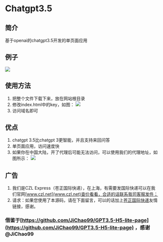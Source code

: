 # Chatgpt3.5

## 简介

基于openai的chatgpt3.5开发的单页面应用

## 例子

![](https://img.cdn.czl.net/i/2023/03/08/134339.webp)

## 使用方法

1. 把整个文件下载下来，放在网站根目录
2. 修改index.html中的key，如图：
  ![](https://img.cdn.czl.net/i/2023/03/08/134542.webp)
3. 访问域名即可

## 优点

1. chatgpt 3.5比chatgpt 3更智能，并且支持来回问答
2. 单页面应用，访问速度快
3. 如果你在中国大陆，开了代理后可能无法访问，可以使用我们的代理地址，如图所示：
  ![](https://img.cdn.czl.net/i/2023/03/08/135004.webp)

## 广告

1. 我们是CZL Express（苍正国际快递），在上海，有需要发国际快递可以在我们官网[www.czl.net](www.czl.net)查价看看，合适的话联系我司客服发件；
2. 请求：如果您使用了本源码，请在下面留言，可以的话加上[苍正国际快递](www.czl.net)友情链接，感谢。


### 借鉴于[https://github.com/JiChao99/GPT3.5-H5-lite-page](https://github.com/JiChao99/GPT3.5-H5-lite-page) ，感谢 @JiChao99
